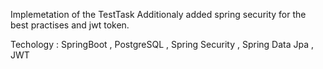 Implemetation of the TestTask
Additionaly added spring security for the best practises and jwt token.

Techology : SpringBoot , PostgreSQL , Spring Security , Spring Data Jpa , JWT 
